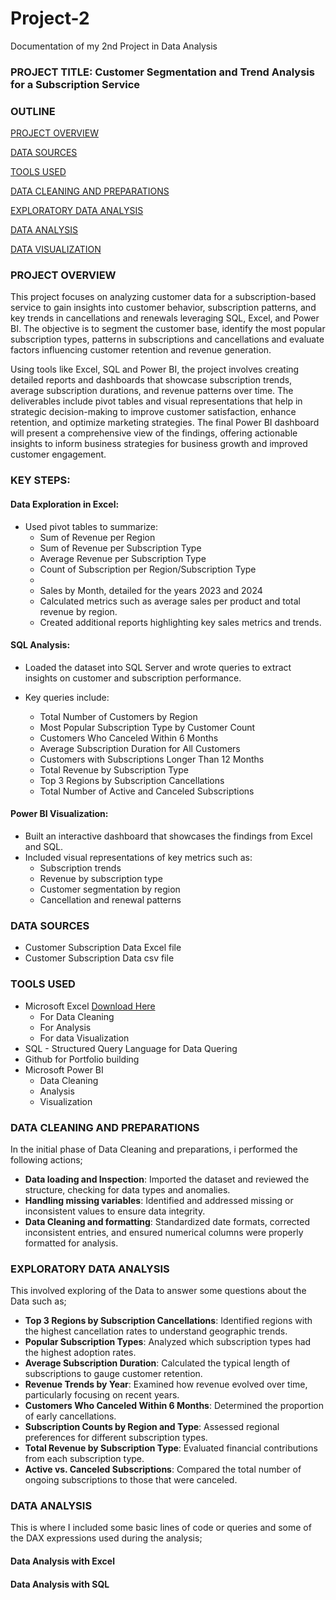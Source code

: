 # Project-2
Documentation of my 2nd Project in Data Analysis

### PROJECT TITLE: Customer Segmentation and Trend Analysis for a Subscription Service

### OUTLINE
[PROJECT OVERVIEW](#project-overview)

[DATA SOURCES](#data-sources)

[TOOLS USED](#tools-used)

[DATA CLEANING AND PREPARATIONS](#data-cleaning-and-preparations)

[EXPLORATORY DATA ANALYSIS](#exploratory-data-analysis)

[DATA ANALYSIS](#data-analysis)

[DATA VISUALIZATION](#data-visualization)

### PROJECT OVERVIEW
This project focuses on analyzing customer data for a subscription-based service to gain insights into customer behavior, subscription patterns, and key trends in cancellations and renewals leveraging SQL, Excel, and Power BI. The objective is to segment the customer base, identify the most popular subscription types, patterns in subscriptions and cancellations and evaluate factors influencing customer retention and revenue generation.

Using tools like Excel, SQL and Power BI, the project involves creating detailed reports and dashboards that showcase subscription trends, average subscription durations, and revenue patterns over time. The deliverables include pivot tables and visual representations that help in strategic decision-making to improve customer satisfaction, enhance retention, and optimize marketing strategies. The final Power BI dashboard will present a comprehensive view of the findings, offering actionable insights to inform business strategies for business growth and improved customer engagement.

### KEY STEPS:

#### Data Exploration in Excel:
  -  Used pivot tables to summarize:
        -  Sum of Revenue per Region
        -  Sum of Revenue per Subscription Type
        -  Average Revenue per Subscription Type
        -  Count of Subscription per Region/Subscription Type
        -  
        -  Sales by Month, detailed for the years 2023 and 2024
        -  Calculated metrics such as average sales per product and total revenue by region.
        -  Created additional reports highlighting key sales metrics and trends.

#### SQL Analysis:
  -  Loaded the dataset into SQL Server and wrote queries to extract insights on customer and subscription performance.
  -  Key queries include:

        -  Total Number of Customers by Region
        -  Most Popular Subscription Type by Customer Count
        -  Customers Who Canceled Within 6 Months
        -  Average Subscription Duration for All Customers
        -  Customers with Subscriptions Longer Than 12 Months
        -  Total Revenue by Subscription Type
        -  Top 3 Regions by Subscription Cancellations
        -  Total Number of Active and Canceled Subscriptions

#### Power BI Visualization:
  -  Built an interactive dashboard that showcases the findings from Excel and SQL.
  -  Included visual representations of key metrics such as:
        -  Subscription trends
        -  Revenue by subscription type
        -  Customer segmentation by region
        -  Cancellation and renewal patterns

 ### DATA SOURCES
   -  Customer Subscription Data Excel file
   -  Customer Subscription Data csv file

 ### TOOLS USED
   -   Microsoft Excel [Download Here](https://www.microsoft.com)
          - For Data Cleaning
          - For Analysis
          - For data Visualization
   -   SQL - Structured Query Language for Data Quering
   -   Github for Portfolio building
   -   Microsoft Power BI
          - Data Cleaning
          - Analysis
          - Visualization

### DATA CLEANING AND PREPARATIONS
In the initial phase of Data Cleaning and preparations, i performed the following actions;
  -   **Data loading and Inspection**: Imported the dataset and reviewed the structure, checking for data types and anomalies.
  -   **Handling missing variables**: Identified and addressed missing or inconsistent values to ensure data integrity.
  -   **Data Cleaning and formatting**: Standardized date formats, corrected inconsistent entries, and ensured numerical columns were properly formatted for analysis.

### EXPLORATORY DATA ANALYSIS
This involved exploring of the Data to answer some questions about the Data such as;
  -   **Top 3 Regions by Subscription Cancellations**: Identified regions with the highest cancellation rates to understand geographic trends.
  -   **Popular Subscription Types**: Analyzed which subscription types had the highest adoption rates.
  -   **Average Subscription Duration**: Calculated the typical length of subscriptions to gauge customer retention.
  -   **Revenue Trends by Year**: Examined how revenue evolved over time, particularly focusing on recent years.
  -   **Customers Who Canceled Within 6 Months**: Determined the proportion of early cancellations.
  -   **Subscription Counts by Region and Type**: Assessed regional preferences for different subscription types.
  -   **Total Revenue by Subscription Type**: Evaluated financial contributions from each subscription type.
  -   **Active vs. Canceled Subscriptions**: Compared the total number of ongoing subscriptions to those that were canceled.

### DATA ANALYSIS
This is where I included some basic lines of code or queries and some of the DAX expressions used during the analysis;

#### Data Analysis with Excel



#### Data Analysis with SQL
